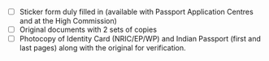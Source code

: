 - [ ] Sticker form duly filled in (available with Passport Application Centres and at the High Commission)
- [ ] Original documents with 2 sets of copies
- [ ] Photocopy of Identity Card (NRIC/EP/WP) and Indian Passport (first and last pages) along with the original for verification.
